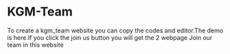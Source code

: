 # KGM-Team
To create a kgm_team website you can copy the codes and editor.The demo is here.If you click the join us button you will get the 2 webpage
Join our team in this website
